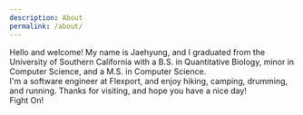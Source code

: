 ```yaml
---
description: About
permalink: /about/
---
```


Hello and welcome! My name is Jaehyung, and I graduated from the University of Southern California with a B.S. in Quantitative Biology, minor in Computer Science, and a M.S. in Computer Science.   
I'm a software engineer at Flexport, and enjoy hiking, camping, drumming, and running. Thanks for visiting, and hope you have a nice day!  
Fight On!
